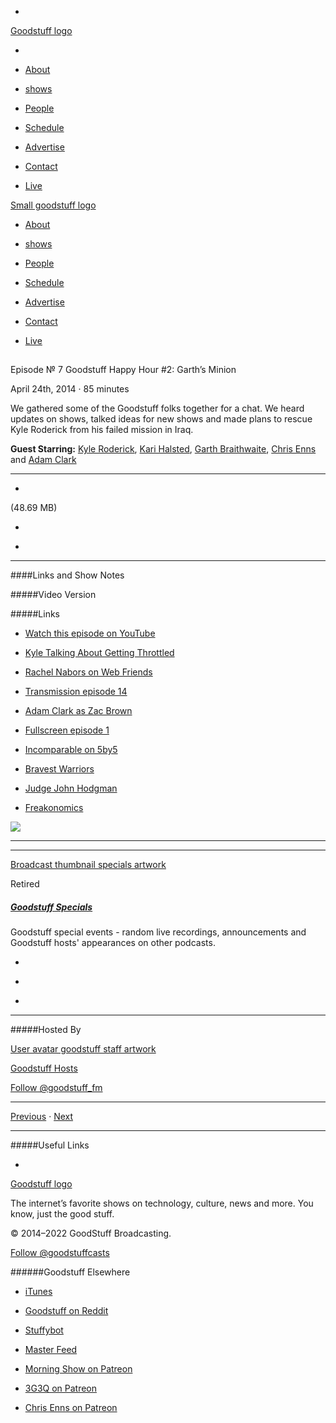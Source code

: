 

-
[Goodstuff logo](http://www.goodstuff.network/)[](/assets/goodstuff_logo-17c1fe6f378352de5d7345f76152130b.svg)

-


-  [About](/about)

-  [shows](/shows)

-  [People](/people)

-  [Schedule](/schedule)

-  [Advertise](/advertise)

-  [Contact](/contact)

-  [Live](/live)


[Small goodstuff logo](http://www.goodstuff.network/)[](/assets/small_goodstuff_logo-bf032e72b9ec41494f4d90905f1ad619.svg)


-  [About](/about)

-  [shows](/shows)

-  [People](/people)

-  [Schedule](/schedule)

-  [Advertise](/advertise)

-  [Contact](/contact)

-  [Live](/live)


##
Episode № 7
Goodstuff Happy Hour #2: Garth’s Minion


April 24th, 2014
·
85
minutes


We gathered some of the Goodstuff folks together for a chat. We heard updates on shows, talked ideas for new shows and made plans to rescue Kyle Roderick from his failed mission in Iraq.


**Guest Starring:**
[Kyle Roderick](/people/kyleroderick),  [Kari Halsted](/people/kari-halsted),  [Garth Braithwaite](/people/garthdb),  [Chris Enns](/people/chris-enns) and  [Adam Clark](/people/avclark)


------------------------------


-
[](https://goodstuffs3.s3.amazonaws.com/uploads/specials-7.mp3)(48.69 MB)

-
[](http://twitter.com/intent/tweet?text=Goodstuff%20Specials%20%E2%84%96%207%20on%20@goodstuff_fm%20-%20http://goodstuff.network/specials/7)

-
[](http://www.facebook.com/sharer/sharer.php?u=http://goodstuff.network/specials/7)


------------------------------


####Links and Show Notes

#####Video Version


#####Links


-  [Watch this episode on YouTube](http://www.youtube.com/watch?v=LqOanED31yg&feature=share)

-  [Kyle Talking About Getting Throttled](http://goodstuff.network/transmission/15)

-  [Rachel Nabors on Web Friends](http://goodstuff.network/webfriends/6)

-  [Transmission episode 14](http://goodstuff.network/transmission/14)

-  [Adam Clark as Zac Brown](http://wac.450f.edgecastcdn.net/80450F/theboot.com/files/2011/10/zac-brown-456-101811.jpg)

-  [Fullscreen episode 1](http://goodstuff.network/fullscreen/1)

-  [Incomparable on 5by5](http://5by5.tv/incomparable/)

-  [Bravest Warriors](https://www.youtube.com/user/BravestWarriors)

-  [Judge John Hodgman](http://www.maximumfun.org/shows/judge-john-hodgman)

-  [Freakonomics](http://freakonomics.com)


![](http://shelsilversteinpoetinfo.weebly.com/uploads/1/9/6/7/19670435/1322888_orig.jpg)


------------------------------


------------------------------


[Broadcast thumbnail specials artwork](/specials)[](https://goodstuffs3.s3.amazonaws.com/uploads/broadcast/image/24/broadcast_thumbnail_specials_artwork.png)

Retired


##### [Goodstuff Specials](/specials)


Goodstuff special events - random live recordings, announcements and Goodstuff hosts' appearances on other podcasts.

-
[](https://itunes.apple.com/us/podcast/goodstuff-specials/id854159948?mt=2)

-
[](/specials/feed)

-
[](mailto:sponsorship+specials@goodstuff.network?subject=%5BGoodStuff%20FM%5D%20Sponsorship%20Inquiry%20for%20Goodstuff%20Specials)


------------------------------


#####Hosted By


[User avatar goodstuff staff artwork](/people/goodstuff-hosts)[](https://goodstuffs3.s3.amazonaws.com/uploads/user/avatar/38/user_avatar_goodstuff-staff_artwork.png)

[Goodstuff Hosts](/people/goodstuff-hosts)


[Follow @goodstuff_fm](https://twitter.com/goodstuff_fm)


------------------------------


[Previous](/specials/6)
·
[Next](/specials/8)


------------------------------


#####Useful Links

-
[](mailto:contact+specials@goodstuff.network?subject=%5BGoodstuff%20FM%5D%20Feedback%20for%20Goodstuff%20Specials)


[Goodstuff logo](http://www.goodstuff.network/)[](/assets/goodstuff_logo-17c1fe6f378352de5d7345f76152130b.svg)


The internet’s favorite shows on technology, culture, news and more. You know, just the good stuff.


© 2014–2022 GoodStuff Broadcasting.

[Follow @goodstuffcasts](https://twitter.com/goodstuffcasts)


######Goodstuff Elsewhere

-  [iTunes](https://itunes.apple.com/us/artist/goodstuff-fm/id843385597?mt=2)

-  [Goodstuff on Reddit](https://www.reddit.com/r/Goodstuff_fm/)

-  [Stuffybot](http://stuffybot.goodstuff.network)

-  [Master Feed](/master/feed)

-  [Morning Show on Patreon](https://www.patreon.com/morningshow)

-  [3G3Q on Patreon](https://www.patreon.com/3g3q)

-  [Chris Enns on Patreon](https://www.patreon.com/ichris)
